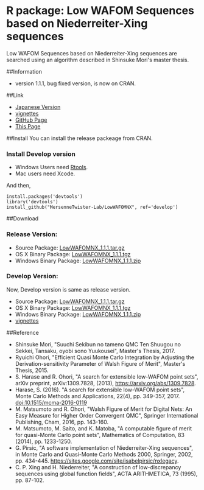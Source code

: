 R package: Low WAFOM Sequences based on Niederreiter-Xing sequences
===================================================================

Low WAFOM Sequences based on Niederreiter-Xing sequences
are searched using an algorithm described in Shinsuke Mori's
master thesis.

##Information
- version 1.1.1, bug fixed version, is now on CRAN.

##Link
- [Japanese Version](index-ja.html)
- [vignettes](lowWAFOMNX.html)
- [GitHub Page](https://github.com/MersenneTwister-Lab/LowWAFOMNX/)
- [This Page](https://mersennetwister-lab.github.io/LowWAFOMNX/)

##Install
You can install the release packeage from CRAN.

### Install Develop version

- Windows Users need [Rtools](https://cran.r-project.org/bin/windows/Rtools/).
- Mac users need Xcode.

And then,

```
install.packages('devtools')
library('devtools')
install_github("MersenneTwister-Lab/LowWAFOMNX", ref='develop')
```

##Download

### Release Version:
- Source Package: [LowWAFOMNX_1.1.1.tar.gz](LowWAFOMNX_1.1.1.tar.gz)
- OS X Binary Package: [LowWAFOMNX_1.1.1.tgz](LowWAFOMNX_1.1.1.tgz)
- Windows Binary Package: [LowWAFOMNX_1.1.1.zip](LowWAFOMNX_1.1.1.zip)

### Develop Version:

Now, Develop version is same as release version.

- Source Package: [LowWAFOMNX_1.1.1.tar.gz](LowWAFOMNX_1.1.1.tar.gz)
- OS X Binary Package: [LowWAFOMNX_1.1.1.tgz](LowWAFOMNX_1.1.1.tgz)
- Windows Binary Package: [LowWAFOMNX_1.1.1.zip](LowWAFOMNX_1.1.1.zip)
- [vignettes](v1_0_1/lowWAFOMNX.html)

##Reference
* Shinsuke Mori,
  "Suuchi Sekibun no tameno QMC Ten Shuugou no Sekkei, Tansaku,
  oyobi sono Yuukousei",
  Master's Thesis, 2017.
* Ryuichi Ohori,
  "Efficient Quasi Monte Carlo Integration by Adjusting the
  Derivation-sensitivity Parameter of Walsh Figure of Merit",
  Master's Thesis, 2015.
* S. Harase and R. Ohori,
  "A search for extensible low-WAFOM point sets",
  arXiv preprint, arXiv:1309.7828, (2013),
  https://arxiv.org/abs/1309.7828.
* Harase, S. (2016).
  "A search for extensible low-WAFOM point sets",
  Monte Carlo Methods and Applications, 22(4), pp. 349-357, 2017.
  [doi:10.1515/mcma-2016-0119](doi:10.1515/mcma-2016-0119)
* M. Matsumoto and R. Ohori,
  "Walsh Figure of Merit for Digital Nets: An Easy Measure
  for Higher Order Convergent QMC",
  Springer International Publishing, Cham, 2016, pp. 143-160.
* M. Matsumoto, M. Saito, and K. Matoba,
  "A computable figure of merit for quasi-Monte Carlo point sets",
  Mathematics of Computation, 83 (2014), pp. 1233-1250.
* G. Pirsic,
  "A software implementation of Niederreiter-Xing sequences",
  in Monte Carlo and Quasi-Monte Carlo Methods 2000,
  Springer, 2002, pp. 434-445.
  https://sites.google.com/site/isabelpirsic/nxlegacy.
* C. P. Xing and H. Niederreiter,
  "A construction of low-discrepancy sequences using global
  function fields",
  ACTA ARITHMETICA, 73 (1995), pp. 87-102.
